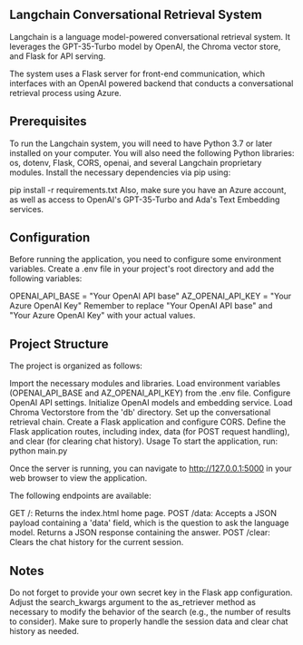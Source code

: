
## Langchain Conversational Retrieval System
Langchain is a language model-powered conversational retrieval system. It leverages the GPT-35-Turbo model by OpenAI, the Chroma vector store, and Flask for API serving.

The system uses a Flask server for front-end communication, which interfaces with an OpenAI powered backend that conducts a conversational retrieval process using Azure.

## Prerequisites
To run the Langchain system, you will need to have Python 3.7 or later installed on your computer. You will also need the following Python libraries: os, dotenv, Flask, CORS, openai, and several Langchain proprietary modules. Install the necessary dependencies via pip using:


pip install -r requirements.txt
Also, make sure you have an Azure account, as well as access to OpenAI's GPT-35-Turbo and Ada's Text Embedding services.

## Configuration
Before running the application, you need to configure some environment variables. Create a .env file in your project's root directory and add the following variables:

OPENAI_API_BASE = "Your OpenAI API base"
AZ_OPENAI_API_KEY = "Your Azure OpenAI Key"
Remember to replace "Your OpenAI API base" and "Your Azure OpenAI Key" with your actual values.

## Project Structure
The project is organized as follows:

Import the necessary modules and libraries.
Load environment variables (OPENAI_API_BASE and AZ_OPENAI_API_KEY) from the .env file.
Configure OpenAI API settings.
Initialize OpenAI models and embedding service.
Load Chroma Vectorstore from the 'db' directory.
Set up the conversational retrieval chain.
Create a Flask application and configure CORS.
Define the Flask application routes, including index, data (for POST request handling), and clear (for clearing chat history).
Usage
To start the application, run:
python main.py

Once the server is running, you can navigate to  http://127.0.0.1:5000 in your web browser to view the application.

The following endpoints are available:

GET /: Returns the index.html home page.
POST /data: Accepts a JSON payload containing a 'data' field, which is the question to ask the language model. Returns a JSON response containing the answer.
POST /clear: Clears the chat history for the current session.

## Notes
Do not forget to provide your own secret key in the Flask app configuration.
Adjust the search_kwargs argument to the as_retriever method as necessary to modify the behavior of the search (e.g., the number of results to consider).
Make sure to properly handle the session data and clear chat history as needed.

